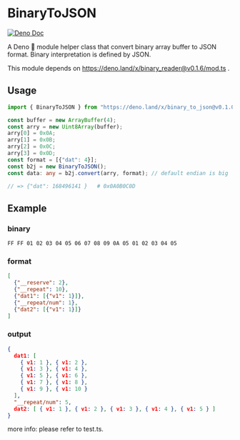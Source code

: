 # BinaryToJSON
[![Deno Doc](https://doc.deno.land/badge.svg)](https://deno.land/x/binary_to_json@v0.1.0/mod.ts)

A Deno 🦕 module helper class that convert binary array buffer to JSON format.
Binary interpretation is defined by JSON.

This module depends on https://deno.land/x/binary_reader@v0.1.6/mod.ts .

## Usage
```typescript
import { BinaryToJSON } from "https://deno.land/x/binary_to_json@v0.1.0/mod.ts";

const buffer = new ArrayBuffer(4);
const arry = new Uint8Array(buffer);
arry[0] = 0x0A;
arry[1] = 0x0B;
arry[2] = 0x0C;
arry[3] = 0x0D;
const format = [{"dat": 4}];
const b2j = new BinaryToJSON();
const data: any = b2j.convert(arry, format); // default endian is big

// => {"dat": 168496141 }   # 0x0A0B0C0D
```
## Example
### binary
```bin
FF FF 01 02 03 04 05 06 07 08 09 0A 05 01 02 03 04 05
```
### format
```json
[
  {"__reserve": 2},
  {"__repeat": 10},
  {"dat1": [{"v1": 1}]},
  {"__repeat/num": 1},
  {"dat2": [{"v1": 1}]}
]
```
### output
```json
{
  dat1: [
    { v1: 1 }, { v1: 2 },
    { v1: 3 }, { v1: 4 },
    { v1: 5 }, { v1: 6 },
    { v1: 7 }, { v1: 8 },
    { v1: 9 }, { v1: 10 }
  ],
  "__repeat/num": 5,
  dat2: [ { v1: 1 }, { v1: 2 }, { v1: 3 }, { v1: 4 }, { v1: 5 } ]
}
```

more info: please refer to test.ts.